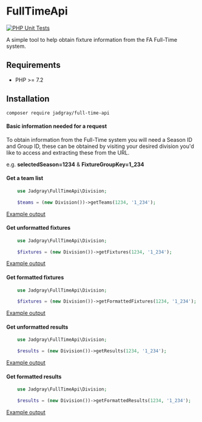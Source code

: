 # FullTimeApi
[![PHP Unit Tests](https://github.com/jadgray/FullTimeApi/actions/workflows/phpunit.yml/badge.svg)](https://github.com/jadgray/FullTimeApi/actions/workflows/phpunit.yml)

A simple tool to help obtain fixture information from the FA Full-Time system. 

## Requirements
* PHP >= 7.2

## Installation
    composer require jadgray/full-time-api
    
#### Basic information needed for a request

To obtain information from the Full-Time system you will need a Season ID and Group ID, these can be obtained by visiting your desired division you'd like to access and extracting these from the URL.

e.g. **selectedSeason=1234** & **FixtureGroupKey=1_234**
    
#### Get a team list 

```php
    use Jadgray\FullTimeApi\Division;
    
    $teams = (new Division())->getTeams(1234, '1_234');
```
[Example output](https://github.com/jadgray/FullTimeApi/blob/main/tests/Divsion/TeamTest.php#L41-L55)

#### Get unformatted fixtures 

```php
    use Jadgray\FullTimeApi\Division;
    
    $fixtures = (new Division())->getFixtures(1234, '1_234');
```

[Example output](https://github.com/jadgray/FullTimeApi/blob/main/tests/DataFormatters/FixtureFormatterTest.php#L26-L66)

#### Get formatted fixtures 

```php
    use Jadgray\FullTimeApi\Division;
    
    $fixtures = (new Division())->getFormattedFixtures(1234, '1_234');
```
[Example output](https://github.com/jadgray/FullTimeApi/blob/main/tests/DataFormatters/FixtureFormatterTest.php#L71-L96)

#### Get unformatted results 

```php
    use Jadgray\FullTimeApi\Division;
    
    $results = (new Division())->getResults(1234, '1_234');
```
[Example output](https://github.com/jadgray/FullTimeApi/blob/main/tests/DataFormatters/ResultFormatterTest.php#L26-L35)

#### Get formatted results 

```php
    use Jadgray\FullTimeApi\Division;
    
    $results = (new Division())->getFormattedResults(1234, '1_234');
```
[Example output](https://github.com/jadgray/FullTimeApi/blob/main/tests/DataFormatters/ResultFormatterTest.php#L40-L89)
